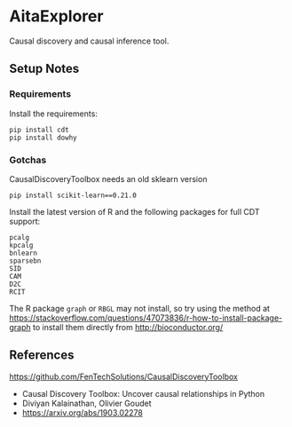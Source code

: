 # AitaExplorer

Causal discovery and causal inference tool.


## Setup Notes

### Requirements

Install the requirements:
```
pip install cdt
pip install dowhy
```


### Gotchas

CausalDiscoveryToolbox needs an old sklearn version

`pip install scikit-learn==0.21.0`

Install the latest version of R and the following packages for full CDT support:

```
pcalg
kpcalg
bnlearn
sparsebn
SID
CAM
D2C
RCIT
```

The R package `graph` or `RBGL` may not install, so try using the method at https://stackoverflow.com/questions/47073836/r-how-to-install-package-graph
to install them directly from http://bioconductor.org/

## References

https://github.com/FenTechSolutions/CausalDiscoveryToolbox
- Causal Discovery Toolbox: Uncover causal relationships in Python
- Diviyan Kalainathan, Olivier Goudet
- https://arxiv.org/abs/1903.02278

